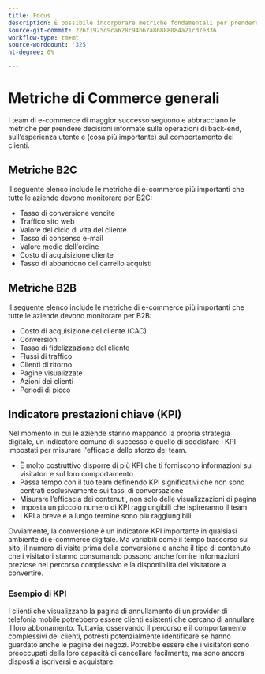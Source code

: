 ```yaml
---
title: Focus
description: È possibile incorporare metriche fondamentali per prendere decisioni basate sui dati.
source-git-commit: 226f1925d9ca628c94b67a86888084a21cd7e336
workflow-type: tm+mt
source-wordcount: '325'
ht-degree: 0%

---
```



# Metriche di Commerce generali

I team di e-commerce di maggior successo seguono e abbracciano le metriche per prendere decisioni informate sulle operazioni di back-end, sull’esperienza utente e (cosa più importante) sul comportamento dei clienti.

## Metriche B2C

Il seguente elenco include le metriche di e-commerce più importanti che tutte le aziende devono monitorare per B2C:

- Tasso di conversione vendite
- Traffico sito web
- Valore del ciclo di vita del cliente
- Tasso di consenso e-mail
- Valore medio dell&#39;ordine
- Costo di acquisizione cliente
- Tasso di abbandono del carrello acquisti

## Metriche B2B

Il seguente elenco include le metriche di e-commerce più importanti che tutte le aziende devono monitorare per B2B:

- Costo di acquisizione del cliente (CAC)
- Conversioni
- Tasso di fidelizzazione del cliente
- Flussi di traffico
- Clienti di ritorno
- Pagine visualizzate
- Azioni dei clienti
- Periodi di picco

## Indicatore prestazioni chiave (KPI)

Nel momento in cui le aziende stanno mappando la propria strategia digitale, un indicatore comune di successo è quello di soddisfare i KPI impostati per misurare l&#39;efficacia dello sforzo del team.

- È molto costruttivo disporre di più KPI che ti forniscono informazioni sui visitatori e sul loro comportamento
- Passa tempo con il tuo team definendo KPI significativi che non sono centrati esclusivamente sui tassi di conversazione
- Misurare l’efficacia dei contenuti, non solo delle visualizzazioni di pagina
- Imposta un piccolo numero di KPI raggiungibili che ispireranno il team
- I KPI a breve e a lungo termine sono più raggiungibili

Ovviamente, la conversione è un indicatore KPI importante in qualsiasi ambiente di e-commerce digitale. Ma variabili come il tempo trascorso sul sito, il numero di visite prima della conversione e anche il tipo di contenuto che i visitatori stanno consumando possono anche fornire informazioni preziose nel percorso complessivo e la disponibilità del visitatore a convertire.

### Esempio di KPI

I clienti che visualizzano la pagina di annullamento di un provider di telefonia mobile potrebbero essere clienti esistenti che cercano di annullare il loro abbonamento. Tuttavia, osservando il percorso e il comportamento complessivi dei clienti, potresti potenzialmente identificare se hanno guardato anche le pagine dei negozi. Potrebbe essere che i visitatori sono preoccupati della loro capacità di cancellare facilmente, ma sono ancora disposti a iscriversi e acquistare.
